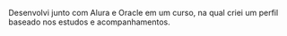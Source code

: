 Desenvolvi junto com Alura e Oracle em um curso, na qual criei um perfil baseado nos estudos e acompanhamentos.
